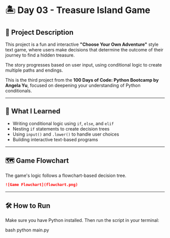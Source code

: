 # 🏝️ Day 03 - Treasure Island Game

## 📌 Project Description

This project is a fun and interactive **"Choose Your Own Adventure"** style text game, where users make decisions that determine the outcome of their journey to find a hidden treasure.

The story progresses based on user input, using conditional logic to create multiple paths and endings.

This is the third project from the **100 Days of Code: Python Bootcamp by Angela Yu**, focused on deepening your understanding of Python conditionals.

---

## 🎯 What I Learned

- Writing conditional logic using `if`, `else`, and `elif`
- Nesting `if` statements to create decision trees
- Using `input()` and `.lower()` to handle user choices
- Building interactive text-based programs

---

## 🗺️ Game Flowchart

The game's logic follows a flowchart-based decision tree.

```markdown
![Game Flowchart](flowchart.png)
```

---

## 🛠 How to Run

Make sure you have Python installed. Then run the script in your terminal:

bash
python main.py
